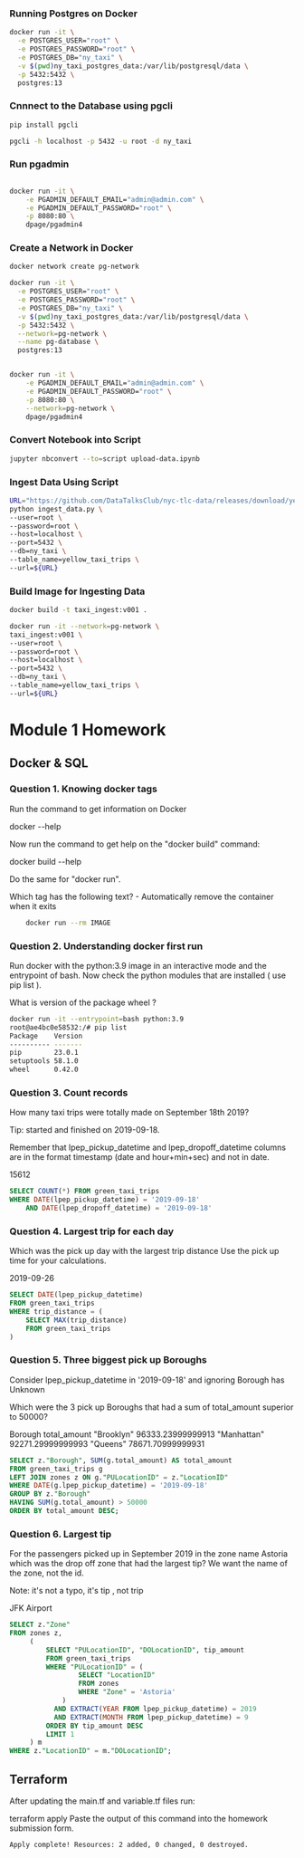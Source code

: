 ### Running Postgres on Docker
```bash
docker run -it \
  -e POSTGRES_USER="root" \
  -e POSTGRES_PASSWORD="root" \
  -e POSTGRES_DB="ny_taxi" \
  -v $(pwd)ny_taxi_postgres_data:/var/lib/postgresql/data \
  -p 5432:5432 \
  postgres:13
```

### Cnnnect to the Database using pgcli 
```bash
pip install pgcli

pgcli -h localhost -p 5432 -u root -d ny_taxi

```

### Run pgadmin
```bash

docker run -it \
    -e PGADMIN_DEFAULT_EMAIL="admin@admin.com" \
    -e PGADMIN_DEFAULT_PASSWORD="root" \
    -p 8080:80 \
    dpage/pgadmin4
```

### Create a Network in Docker
```bash
docker network create pg-network

docker run -it \
  -e POSTGRES_USER="root" \
  -e POSTGRES_PASSWORD="root" \
  -e POSTGRES_DB="ny_taxi" \
  -v $(pwd)ny_taxi_postgres_data:/var/lib/postgresql/data \
  -p 5432:5432 \
  --network=pg-network \
  --name pg-database \
  postgres:13


docker run -it \
    -e PGADMIN_DEFAULT_EMAIL="admin@admin.com" \
    -e PGADMIN_DEFAULT_PASSWORD="root" \
    -p 8080:80 \
    --network=pg-network \
    dpage/pgadmin4
```

### Convert Notebook into Script
```bash
jupyter nbconvert --to=script upload-data.ipynb
```

### Ingest Data Using Script
```bash
URL="https://github.com/DataTalksClub/nyc-tlc-data/releases/download/yellow/yellow_tripdata_2021-01.csv.gz"
python ingest_data.py \
--user=root \
--password=root \
--host=localhost \
--port=5432 \
--db=ny_taxi \
--table_name=yellow_taxi_trips \
--url=${URL}
```

### Build Image for Ingesting Data
```bash
docker build -t taxi_ingest:v001 .

docker run -it --network=pg-network \
taxi_ingest:v001 \
--user=root \
--password=root \
--host=localhost \
--port=5432 \
--db=ny_taxi \
--table_name=yellow_taxi_trips \
--url=${URL}
```

# Module 1 Homework

## Docker & SQL

### Question 1. Knowing docker tags
Run the command to get information on Docker

docker --help

Now run the command to get help on the "docker build" command:

docker build --help

Do the same for "docker run".

Which tag has the following text? - Automatically remove the container when it exits

```bash
    docker run --rm IMAGE
```

### Question 2. Understanding docker first run
Run docker with the python:3.9 image in an interactive mode and the entrypoint of bash. Now check the python modules that are installed ( use pip list ).

What is version of the package wheel ?

```bash
docker run -it --entrypoint=bash python:3.9
root@ae4bc0e58532:/# pip list
Package    Version
---------- -------
pip        23.0.1
setuptools 58.1.0
wheel      0.42.0

```

### Question 3. Count records
How many taxi trips were totally made on September 18th 2019?

Tip: started and finished on 2019-09-18.

Remember that lpep_pickup_datetime and lpep_dropoff_datetime columns are in the format timestamp (date and hour+min+sec) and not in date.

15612

```sql
SELECT COUNT(*) FROM green_taxi_trips
WHERE DATE(lpep_pickup_datetime) = '2019-09-18'
	AND DATE(lpep_dropoff_datetime) = '2019-09-18'
```

### Question 4. Largest trip for each day
Which was the pick up day with the largest trip distance Use the pick up time for your calculations.

2019-09-26

```sql
SELECT DATE(lpep_pickup_datetime)
FROM green_taxi_trips
WHERE trip_distance = (
    SELECT MAX(trip_distance)
    FROM green_taxi_trips
)
```

### Question 5. Three biggest pick up Boroughs
Consider lpep_pickup_datetime in '2019-09-18' and ignoring Borough has Unknown

Which were the 3 pick up Boroughs that had a sum of total_amount superior to 50000?

Borough     total_amount
"Brooklyn"	96333.23999999913
"Manhattan"	92271.29999999993
"Queens"	78671.70999999931

```sql
SELECT z."Borough", SUM(g.total_amount) AS total_amount
FROM green_taxi_trips g 
LEFT JOIN zones z ON g."PULocationID" = z."LocationID"
WHERE DATE(g.lpep_pickup_datetime) = '2019-09-18'
GROUP BY z."Borough"
HAVING SUM(g.total_amount) > 50000
ORDER BY total_amount DESC;

```


### Question 6. Largest tip

For the passengers picked up in September 2019 in the zone name Astoria which was the drop off zone that had the largest tip? We want the name of the zone, not the id.

Note: it's not a typo, it's tip , not trip

JFK Airport



```sql
SELECT z."Zone"
FROM zones z,
     (
         SELECT "PULocationID", "DOLocationID", tip_amount
         FROM green_taxi_trips
         WHERE "PULocationID" = (
                 SELECT "LocationID"
                 FROM zones
                 WHERE "Zone" = 'Astoria'
             )
           AND EXTRACT(YEAR FROM lpep_pickup_datetime) = 2019
           AND EXTRACT(MONTH FROM lpep_pickup_datetime) = 9
         ORDER BY tip_amount DESC
         LIMIT 1
     ) m
WHERE z."LocationID" = m."DOLocationID";

```

## Terraform
After updating the main.tf and variable.tf files run:

terraform apply
Paste the output of this command into the homework submission form.

```bash
Apply complete! Resources: 2 added, 0 changed, 0 destroyed.
``` 